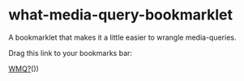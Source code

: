 # what-media-query-bookmarklet

A bookmarklet that makes it a little easier to wrangle media-queries.

Drag this link to your bookmarks bar:

[WMQ?](javascript:(function()%7Bfunction%20r(a)%7Bvar%20b%2Cc%2Cd%2Ce%2Cf%2Cg%2Ch%3Bb%3Dwindow.innerWidth%3Bc%3Dwindow.innerHeight%3Bd%3Dwindow.outerWidth%3Be%3Dwindow.outerHeight%3Bg%3D%22Viewport%20Size%3A%20%22%2Bb%2B%22%20x%20%22%2Bc%3Bf%3D%22Window%20Size%3A%20%22%2Bd%2B%22%20x%20%22%2Be%3Bh%3Ddocument.getElementById(%22wmq%22)%3Bh.setAttribute(%22data-wmq-viewport%22%2C%22Viewport%3A%20%22%2Bb%2B%22%20x%20%22%2Bc)%3Bh.setAttribute(%22data-wmq-window%22%2C%22Window%3A%20%22%2Bd%2B%22%20x%20%22%2Be)%7Dvar%20a%3Ddocument.getElementsByTagName(%22body%22)%5B0%5D%2Cb%3Ddocument.getElementsByTagName(%22head%22)%5B0%5D%2Cc%3Ddocument.getElementById(%22wmq_styles%22)%2Cd%3Ddocument.getElementById(%22wmq%22)%3Bif(c%3D%3Dnull)%7Bd%3Ddocument.createElement(%22div%22)%3Bd.id%3D%22wmq%22%3Bthe_body%3Da.appendChild(d)%3Bvar%20e%3Ddocument.styleSheets%2Cf%2Cg%2Ch%2Ck%2Cl%2Cm%2Cn%2Co%2Cp%2Cq%3Bfor(i%3D0%3Bi%3Ce.length%3Bi%2B%2B)%7Bf%3De%5Bi%5D.cssRules%3Bif(f)%7Bg%3Ddocument.createElement(%22style%22)%3Bg.type%3D%22text%2Fcss%22%3Bg.id%3D%22wmq_styles%22%3Bh%3D%5B%22%23wmq%7B%22%2C%22width%3A100%25%3B%22%2C%22height%3A1px%3B%22%2C%22background%3Anone%3B%22%2C%22position%3Afixed%3B%22%2C%22bottom%3A30%25%3B%22%2C%22z-index%3A10000%3B%22%2C%22%7D%22%2C%22%23wmq%3Abefore%20%7B%22%2C'content%3A%20%22No%20Media%20Query%22%3B'%2C%22display%3Ablock%3B%22%2C%22background-color%3Argba(0%2C0%2C0%2C0.9)%3B%22%2C%22position%3A%20absolute%3B%22%2C%22bottom%3A%200%3B%22%2C%22z-index%3A20000%3B%22%2C%22width%3A%20100%25%3B%22%2C%22padding%3A10px%200%2015px%3B%22%2C'font-family%3A%22Gill%20Sans%22%3B'%2C%22color%3A%20%23fff%3B%22%2C%22font-size%3A%2028px%3B%22%2C%22line-height%3A28px%3B%22%2C%22text-align%3A%20center%3B%22%2C%22text-shadow%3A0%201px%200%20rgba(0%2C0%2C0%2C0.3)%3B%22%2C%22-webkit-box-shadow%3Ainset%200%201px%200%20rgba(255%2C255%2C255%2C0.2)%2C%20inset%200%20-1px%200%20rgba(255%2C255%2C255%2C0.2)%3B%22%2C%22-moz-box-shadow%3Ainset%200%201px%200%20rgba(255%2C255%2C255%2C0.2)%2C%20inset%200%20-1px%200%20rgba(255%2C255%2C255%2C0.2)%3B%22%2C%22background-image%3A%20url(data%3Aimage%2Fpng%3Bbase64%2CiVBORw0KGgoAAAANSUhEUgAAAAQAAAAECAYAAACp8Z5%2BAAAAH0lEQVQIHWP8%2F%2F8%2FAxLwYQAJQLEPWBKZAxMAy0AlGACQ7igLLJXp3AAAAABJRU5ErkJggg%3D%3D)%3B%22%2C%22%7D%22%2C%22%23wmq%3Aafter%7B%22%2C'content%3A%20attr(data-wmq-viewport)%20%22%20%20%2F%20%20%22%20attr(data-wmq-window)%3B'%2C%22display%3Ablock%3B%22%2C%22background-color%3Argba(0%2C0%2C0%2C0.9)%3B%22%2C%22position%3A%20absolute%3B%22%2C%22top%3A%201px%3B%22%2C%22width%3A100%25%3B%22%2C%22z-index%3A10000%3B%22%2C%22padding%3A5px%200%3B%22%2C'font-family%3A%22Gill%20Sans%22%3B'%2C%22color%3A%20%23fff%3B%22%2C%22font-size%3A%2016px%3B%22%2C%22text-align%3A%20center%3B%22%2C%22text-shadow%3A0%201px%200%20rgba(0%2C0%2C0%2C0.3)%3B%22%2C%22-webkit-box-shadow%3Ainset%200%201px%200%20rgba(255%2C255%2C255%2C0.2)%2C%20inset%200%20-1px%200%20rgba(255%2C255%2C255%2C0.2)%2C%200%202px%205px%20rgba(0%2C0%2C0%2C0.5)%3B%22%2C%22-moz-box-shadow%3Ainset%200%201px%200%20rgba(255%2C255%2C255%2C0.2)%2C%20inset%200%20-1px%200%20rgba(255%2C255%2C255%2C0.2)%2C%200%202px%205px%20rgba(0%2C0%2C0%2C0.5)%3B%22%2C%22background-image%3A%20url(data%3Aimage%2Fpng%3Bbase64%2CiVBORw0KGgoAAAANSUhEUgAAAAQAAAAECAYAAACp8Z5%2BAAAAH0lEQVQIHWP8%2F%2F8%2FAxLwYQAJQLEPWBKZAxMAy0AlGACQ7igLLJXp3AAAAABJRU5ErkJggg%3D%3D)%3B%22%2C%22white-space%3A%20pre%3B%22%2C%22%7D%22%5D.join(%22%22)%3Bk%3Ddocument.createTextNode(h)%3Bg.appendChild(k)%3Bfor(j%3D0%3Bj%3Cf.length%3Bj%2B%2B)%7Bif(f%5Bj%5D.type%3D%3DCSSRule.MEDIA_RULE)%7Bl%3Df%5Bj%5D.cssText.match(%2F%40media(.*)%20%7B%2F)%3Bif(l%26%26l%5B1%5D)%7Bn%3DMath.floor(Math.random()*360)%3Bo%3D%22hsla(%22%2Bn%2B%22%2C80%25%2C30%25%22%3Bp%3Do%2B%22%2C%200.9)%22%3Bq%3Do%2B%22%2C%201)%22%3Bh%3D%5Bl%5B0%5D%2C%22%23wmq%3Abefore%7B%22%2C'content%3A%20%22'%2Bl%5B1%5D%2B'%22%3B'%2C%22background-color%3A%22%2Bp%2B%22%3B%22%2C%22border-top%3A%201px%20solid%20%22%2Bq%2B%22%3B%22%2C%22%7D%22%2C%22%23wmq%3Aafter%7B%22%2C%22background-color%3A%22%2Bp%2B%22%3B%22%2C%22border-top%3A%201px%20solid%20%22%2Bq%2B%22%3B%22%2C%22border-bottom%3A%201px%20solid%20%22%2Bq%2B%22%3B%22%2C%22%7D%22%2C%22%7D%22%5D.join(%22%22)%3Bk%3Ddocument.createTextNode(h)%3Bg.appendChild(k)%7D%7D%7D%7D%7Db.appendChild(g)%3Br()%3Bwindow.onresize%3Dfunction()%7Br()%7D%7Delse%7Ba.removeChild(d)%3Bb.removeChild(c)%7D%7D)())
